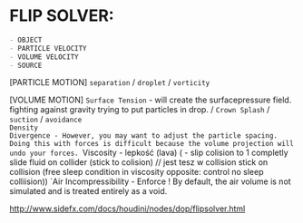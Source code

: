 # FLIP SOLVER:

```md
- OBJECT 
- PARTICLE VELOCITY
- VOLUME VELOCITY
- SOURCE 
```

[PARTICLE MOTION]
`separation` / `droplet` / `vorticity`   

[VOLUME MOTION]
`Surface Tension` - will create the surfacepressure field. fighting against gravity trying to put particles in drop.  / `Crown Splash` / `suction` / `avoidance`  
`Density`  
`Divergence - However, you may want to adjust the particle spacing. Doing this with forces is difficult because the volume projection will undo your forces.
`Viscosity - lepkość (lava) (    - slip colision to 1 completly slide fluid on collider  (stick to colision) // jest tesz w collision stick on collision (free sleep condition  in viscosity opposite: control no sleep colliision))
`Air Incompressibility - Enforce ! By default, the air volume is not simulated and is treated entirely as a void. 







http://www.sidefx.com/docs/houdini/nodes/dop/flipsolver.html
